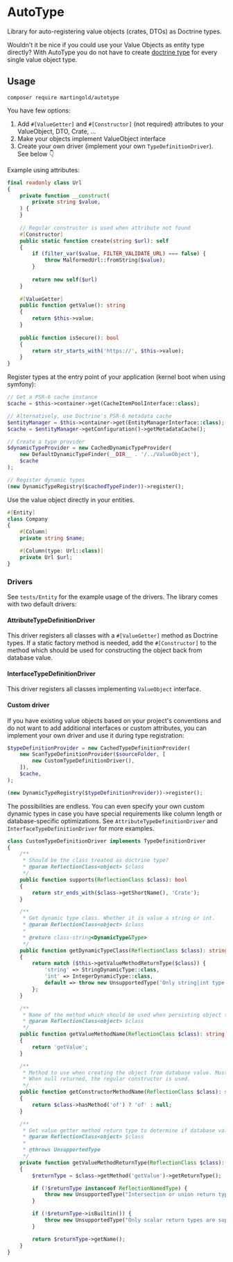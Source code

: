 # AutoType

Library for auto-registering value objects (crates, DTOs) as Doctrine types.

Wouldn't it be nice if you could use your Value Objects as entity type directly?
With AutoType you do not have to create [doctrine type](https://www.doctrine-project.org/projects/doctrine-orm/en/3.3/cookbook/custom-mapping-types.html)
for every single value object type.

## Usage

```shell
composer require martingold/autotype
```
You have few options:
1. Add `#[ValueGetter]` and `#[Constructor]` (not required) attributes to your ValueObject, DTO, Crate, ...
2. Make your objects implement ValueObject interface
3. Create your own driver (implement your own `TypeDefinitionDriver`). See below 👇

Example using attributes:
```php
final readonly class Url
{
    private function __construct(
        private string $value,
    ) {
    }
    
    // Regular constructor is used when attribute not found
    #[Constructor]
    public static function create(string $url): self
    {
        if (filter_var($value, FILTER_VALIDATE_URL) === false) {
            throw MalformedUrl::fromString($value);
        }
        
        return new self($url)
    }
    
    #[ValueGetter]
    public function getValue(): string
    {
        return $this->value;
    }
    
    public function isSecure(): bool
    {
        return str_starts_with('https://', $this->value);
    }
}
```

Register types at the entry point of your application (kernel boot when using symfony):
```php
// Get a PSR-6 cache instance
$cache = $this->container->get(CacheItemPoolInterface::class);

// Alternatively, use Doctrine's PSR-6 metadata cache
$entityManager = $this->container->get(EntityManagerInterface::class);
$cache = $entityManager->getConfiguration()->getMetadataCache();

// Create a type provider
$dynamicTypeProvider = new CachedDynamicTypeProvider(
    new DefaultDynamicTypeFinder(__DIR__ . '/../ValueObject'),
    $cache
);

// Register dynamic types
(new DynamicTypeRegistry($cachedTypeFinder))->register();
```

Use the value object directly in your entities.
```php
#[Entity]
class Company
{
    #[Column]
    private string $name;

    #[Column(type: Url::class)]
    private Url $url;
}
```

### Drivers
See `tests/Entity` for the example usage of the drivers. The library comes with two default drivers:
#### AttributeTypeDefinitionDriver
This driver registers all classes with a `#[ValueGetter]` method as Doctrine types. If a static factory
method is needed, add the `#[Constructor]` to the method which should be used for constructing the object back from
database value.
#### InterfaceTypeDefinitionDriver
This driver registers all classes implementing `ValueObject` interface.

#### Custom driver
If you have existing value objects based on your project's conventions
and do not want to add additional interfaces or custom attributes, you can implement your own driver and use it during type registration:
```php
$typeDefinitionProvider = new CachedTypeDefinitionProvider(
    new ScanTypeDefinitionProvider($sourceFolder, [
        new CustomTypeDefinitionDriver(),
    ]),
    $cache,
);

(new DynamicTypeRegistry($typeDefinitionProvider))->register();
```

The possibilities are endless. You can even specify your own custom dynamic types in
case you have special requirements like column length or database-specific optimizations.
See `AttributeTypeDefinitionDriver` and `InterfaceTypeDefinitionDriver` for more examples.

```php
class CustomTypeDefinitionDriver implements TypeDefinitionDriver
{
    /**
     * Should be the class treated as doctrine type?
     * @param ReflectionClass<object> $class
     */
    public function supports(ReflectionClass $class): bool
    {
        return str_ends_with($class->getShortName(), 'Crate');
    }

    /**
     * Get dynamic type class. Whether it is value a string or int.
     * @param ReflectionClass<object> $class
     *
     * @return class-string<DynamicType&Type>
     */
    public function getDynamicTypeClass(ReflectionClass $class): string
    {
        return match ($this->getValueMethodReturnType($class)) {
            'string' => StringDynamicType::class,
            'int' => IntegerDynamicType::class,
            default => throw new UnsupportedType('Only string|int type is supported.'),
        };
    }

    /**
     * Name of the method which should be used when persisting object to database. 
     * @param ReflectionClass<object> $class
     */
    public function getValueMethodName(ReflectionClass $class): string
    {
        return 'getValue';
    }

    /**
     * Method to use when creating the object from database value. Must have single argument. 
     * When null returned, the regular constructor is used.  
     */
    public function getConstructorMethodName(ReflectionClass $class): string|null
    {
        return $class->hasMethod('of') ? 'of' : null;
    }

    /**
     * Get value getter method return type to determine if database value should be string or int
     * @param ReflectionClass<object> $class
     *
     * @throws UnsupportedType
     */
    private function getValueMethodReturnType(ReflectionClass $class): string
    {
        $returnType = $class->getMethod('getValue')->getReturnType();

        if (!$returnType instanceof ReflectionNamedType) {
            throw new UnsupportedType("Intersection or union return type not supported in method {$class->getName()}::getValue()");
        }

        if (!$returnType->isBuiltin()) {
            throw new UnsupportedType("Only scalar return types are supported in {$class->getName()}::getValue()");
        }

        return $returnType->getName();
    }
}

```